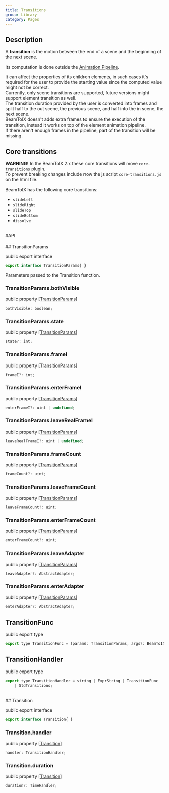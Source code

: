 ```yaml
---
title: Transitions
group: Library
category: Pages
---
```

  
## Description
  
A **transition** is the motion between the end of a scene
and the beginning of the next scene.  
  
Its computation is done outside the [Animation Pipeline](workflow.md#animation-pipeline).  
  
It can affect the properties of its children elements,
in such cases it's required for the user to provide the starting value
since the computed value might not be correct.  
Currently, only scene transitions are supported,
future versions might support element transition as well.  
The transition duration provided by the user is converted into frames
and split half to the out scene, the previous scene,
and half into the in scene, the next scene.  
BeamToIX doesn't adds extra frames to ensure the execution of the transition,
instead it works on top of the element animation pipeline.  
If there aren't enough frames in the pipeline, part of the transition will be missing.  
  
## Core transitions
**WARNING!** In the BeamToIX 2.x these core transitions will move `core-transitions` plugin.  
To prevent breaking changes include now the js script `core-transitions.js` on the html file.  
  
 BeamToIX has the following core transitions:  
- `slideLeft`  
- `slideRight`  
- `slideTop`  
- `slideBottom`  
- `dissolve`  
  
<div class=api-header>&nbsp;</div>
#API
<div class=class-interface-header>&nbsp;</div>
## TransitionParams

<span class="code-badge badge-public">public</span> <span class="code-badge badge-export">export</span> <span class="code-badge badge-interface">interface</span>    
```js
export interface TransitionParams{ }
```


Parameters passed to the Transition function.

### TransitionParams.bothVisible

<span class="code-badge badge-public">public</span> <span class="code-badge badge-property">property</span>  [[TransitionParams](transitions.md#transitionparams)]  
```js
bothVisible: boolean;
```

### TransitionParams.state

<span class="code-badge badge-public">public</span> <span class="code-badge badge-property">property</span>  [[TransitionParams](transitions.md#transitionparams)]  
```js
state?: int;
```

### TransitionParams.frameI

<span class="code-badge badge-public">public</span> <span class="code-badge badge-property">property</span>  [[TransitionParams](transitions.md#transitionparams)]  
```js
frameI?: int;
```

### TransitionParams.enterFrameI

<span class="code-badge badge-public">public</span> <span class="code-badge badge-property">property</span>  [[TransitionParams](transitions.md#transitionparams)]  
```js
enterFrameI?: uint | undefined;
```

### TransitionParams.leaveRealFrameI

<span class="code-badge badge-public">public</span> <span class="code-badge badge-property">property</span>  [[TransitionParams](transitions.md#transitionparams)]  
```js
leaveRealFrameI?: uint | undefined;
```

### TransitionParams.frameCount

<span class="code-badge badge-public">public</span> <span class="code-badge badge-property">property</span>  [[TransitionParams](transitions.md#transitionparams)]  
```js
frameCount?: uint;
```

### TransitionParams.leaveFrameCount

<span class="code-badge badge-public">public</span> <span class="code-badge badge-property">property</span>  [[TransitionParams](transitions.md#transitionparams)]  
```js
leaveFrameCount?: uint;
```

### TransitionParams.enterFrameCount

<span class="code-badge badge-public">public</span> <span class="code-badge badge-property">property</span>  [[TransitionParams](transitions.md#transitionparams)]  
```js
enterFrameCount?: uint;
```

### TransitionParams.leaveAdapter

<span class="code-badge badge-public">public</span> <span class="code-badge badge-property">property</span>  [[TransitionParams](transitions.md#transitionparams)]  
```js
leaveAdapter?: AbstractAdapter;
```

### TransitionParams.enterAdapter

<span class="code-badge badge-public">public</span> <span class="code-badge badge-property">property</span>  [[TransitionParams](transitions.md#transitionparams)]  
```js
enterAdapter?: AbstractAdapter;
```

## TransitionFunc

<span class="code-badge badge-public">public</span> <span class="code-badge badge-export">export</span> <span class="code-badge badge-type">type</span>    
```js
export type TransitionFunc = (params: TransitionParams, args?: BeamToIXArgs) => void;
```

## TransitionHandler

<span class="code-badge badge-public">public</span> <span class="code-badge badge-export">export</span> <span class="code-badge badge-type">type</span>    
```js
export type TransitionHandler = string | ExprString | TransitionFunc
    | StdTransitions;
```

<div class=class-interface-header>&nbsp;</div>
## Transition

<span class="code-badge badge-public">public</span> <span class="code-badge badge-export">export</span> <span class="code-badge badge-interface">interface</span>    
```js
export interface Transition{ }
```

### Transition.handler

<span class="code-badge badge-public">public</span> <span class="code-badge badge-property">property</span>  [[Transition](transitions.md#transition)]  
```js
handler: TransitionHandler;
```

### Transition.duration

<span class="code-badge badge-public">public</span> <span class="code-badge badge-property">property</span>  [[Transition](transitions.md#transition)]  
```js
duration?: TimeHandler;
```
